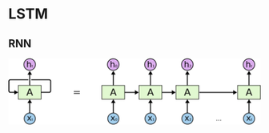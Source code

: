 # LSTM

## RNN

![enter image description here](rnn.webp)
<!--stackedit_data:
eyJoaXN0b3J5IjpbMTEyODAwODkxNiwtODY5NTI4OTcxXX0=
-->